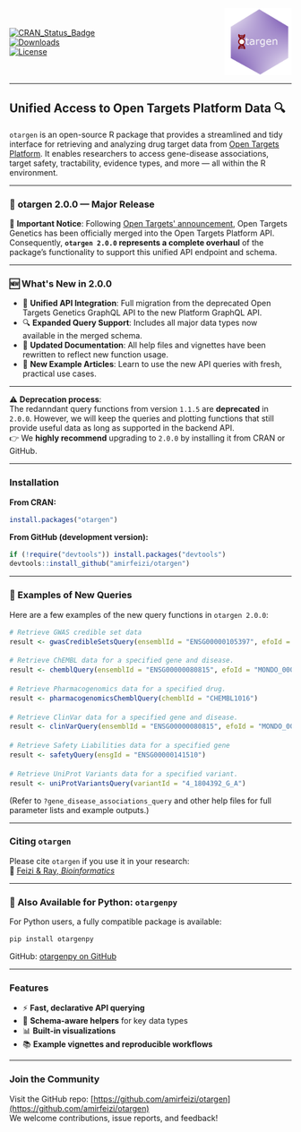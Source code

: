 <div style="display: flex; align-items: center; justify-content: space-between;">

<div>

[![CRAN_Status_Badge](https://www.r-pkg.org/badges/version/otargen?color=blue)](https://CRAN.R-project.org/package=otargen)  
[![Downloads](https://cranlogs.r-pkg.org/badges/grand-total/otargen?color=yellow)](https://CRAN.R-project.org/package=otargen)  
[![License](https://img.shields.io/badge/License-MIT-blue.svg?color=green)](https://opensource.org/licenses/MIT)

</div>

<img src="man/figures/logo.png" width="120" style="margin-left: 20px;" />

</div>

---

## Unified Access to Open Targets Platform Data 🔍  
`otargen` is an open-source R package that provides a streamlined and tidy interface for retrieving and analyzing drug target data from [Open Targets Platform](https://platform.opentargets.org). It enables researchers to access gene-disease associations, target safety, tractability, evidence types, and more — all within the R environment.

---

### :mega: **otargen 2.0.0 — Major Release**

🚨 **Important Notice**: Following [Open Targets' announcement](https://community.opentargets.org/t/open-targets-genetics-will-be-deprecated-on-9-july-2025/1796), Open Targets Genetics has been officially merged into the Open Targets Platform API. Consequently, **`otargen 2.0.0` represents a complete overhaul** of the package’s functionality to support this unified API endpoint and schema.

---

### 🆕 What's New in 2.0.0

- 🔁 **Unified API Integration**: Full migration from the deprecated Open Targets Genetics GraphQL API to the new Platform GraphQL API.
- 🔍 **Expanded Query Support**: Includes all major data types now available in the merged schema.
- 📘 **Updated Documentation**: All help files and vignettes have been rewritten to reflect new function usage.
- 📄 **New Example Articles**: Learn to use the new API queries with fresh, practical use cases.

---

⚠️ **Deprecation process**:  
The redanndant query functions from version `1.1.5` are **deprecated** in `2.0.0`. However, we will keep the queries and plotting functions that still provide useful data as long as supported in the backend API.  
👉 We **highly recommend** upgrading to `2.0.0` by installing it from CRAN or GitHub.

---

### Installation

**From CRAN:**
```r
install.packages("otargen")
```

**From GitHub (development version):**
```r
if (!require("devtools")) install.packages("devtools")
devtools::install_github("amirfeizi/otargen")
```

---

### 🧪 Examples of New Queries

Here are a few examples of the new query functions in `otargen 2.0.0`:

```r
# Retrieve GWAS credible set data
result <- gwasCredibleSetsQuery(ensemblId = "ENSG00000105397", efoId = "EFO_0000685", size = 500)

# Retrieve ChEMBL data for a specified gene and disease.
result <- chemblQuery(ensemblId = "ENSG00000080815", efoId = "MONDO_0004975", size = 10)

# Retrieve Pharmacogenomics data for a specified drug.
result <- pharmacogenomicsChemblQuery(chemblId = "CHEMBL1016")

# Retrieve ClinVar data for a specified gene and disease.
result <- clinVarQuery(ensemblId = "ENSG00000080815", efoId = "MONDO_0004975", size = 10)

# Retrieve Safety Liabilities data for a specified gene
result <- safetyQuery(ensgId = "ENSG00000141510")

# Retrieve UniProt Variants data for a specified variant.
result <- uniProtVariantsQuery(variantId = "4_1804392_G_A")


```

(Refer to `?gene_disease_associations_query` and other help files for full parameter lists and example outputs.)

---

### Citing `otargen`

Please cite `otargen` if you use it in your research:  
📄 [Feizi & Ray, *Bioinformatics*](https://doi.org/10.1093/bioinformatics/btad441)

---

### 🐍 Also Available for Python: `otargenpy`

For Python users, a fully compatible package is available:  
```bash
pip install otargenpy
```

GitHub: [otargenpy on GitHub](https://github.com/amirfeizi/otargenpy)

---

### Features

- ⚡ **Fast, declarative API querying**
- 🧭 **Schema-aware helpers** for key data types
- 📊 **Built-in visualizations**
- 📚 **Example vignettes and reproducible workflows**

---

### Join the Community

Visit the GitHub repo: [https://github.com/amirfeizi/otargen](https://github.com/amirfeizi/otargen)  
We welcome contributions, issue reports, and feedback!